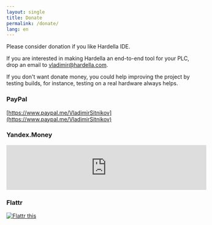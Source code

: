 ```yaml
---
layout: single
title: Donate
permalink: /donate/
lang: en
---
```


Please consider donation if you like Hardella IDE.

If you are interested in making Hardella an end-to-end tool for your PLC, drop an email to vladimir@hardella.com.

If you don't want donate money, you could help improving the project by testing builds, for instance, testing on a real hardware always helps.

### PayPal

[https://www.paypal.me/VladimirSitnikov](https://www.paypal.me/VladimirSitnikov)

### Yandex.Money

<iframe frameborder="0" allowtransparency="true" scrolling="no" src="https://money.yandex.ru/embed/donate.xml?account=410013031807962&quickpay=donate&payment-type-choice=on&mobile-payment-type-choice=on&default-sum=&targets=Support+Hardella+IDE+development&target-visibility=on&project-name=Hardella+IDE&project-site=https%3A%2F%2Fhardella.com&button-text=01&successURL=" width="522" height="117"></iframe>

### Flattr

<a href="https://flattr.com/submit/auto?fid=gzrox5&url=http%3A%2F%2Fhardella.com%2Fdonate" target="_blank"><img src="//button.flattr.com/flattr-badge-large.png" alt="Flattr this" title="Flattr this" border="0"></a>
